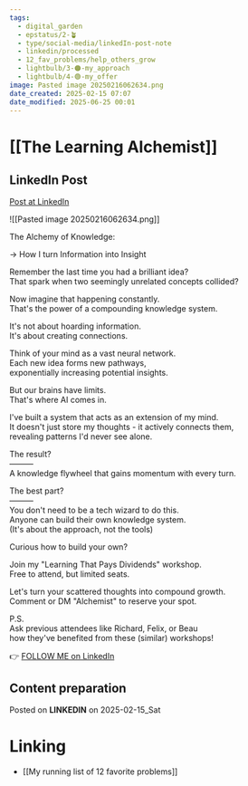 ```yaml
---
tags:
  - digital_garden
  - epstatus/2-🪴
  - type/social-media/linkedIn-post-note
  - linkedin/processed
  - 12_fav_problems/help_others_grow
  - lightbulb/3-🟠-my_approach
  - lightbulb/4-🟢-my_offer
image: Pasted image 20250216062634.png
date_created: 2025-02-15 07:07
date_modified: 2025-06-25 00:01
---
```

# [[The Learning Alchemist]]

## LinkedIn Post

[Post at LinkedIn](https://www.linkedin.com/posts/sebastiankamilli_the-alchemy-of-knowledge-how-i-turn-activity-7296422907331641344-227i?utm_source=share&utm_medium=member_desktop&rcm=ACoAAA1M1pkBgWCYPhT45EpfLiHzViQqRWNCIv4)

![[Pasted image 20250216062634.png]]

The Alchemy of Knowledge:  
  
→ How I turn Information into Insight  
  
Remember the last time you had a brilliant idea?  
That spark when two seemingly unrelated concepts collided?  
  
Now imagine that happening constantly.  
That's the power of a compounding knowledge system.  
  
It's not about hoarding information.  
It's about creating connections.  
  
Think of your mind as a vast neural network.  
Each new idea forms new pathways,  
exponentially increasing potential insights.  
  
But our brains have limits.  
That's where AI comes in.  
  
I've built a system that acts as an extension of my mind.  
It doesn't just store my thoughts - it actively connects them,  
revealing patterns I'd never see alone.  
  
The result?  
———  
A knowledge flywheel that gains momentum with every turn.  
  
The best part?  
———  
You don't need to be a tech wizard to do this.  
Anyone can build their own knowledge system.  
(It's about the approach, not the tools)  
  
Curious how to build your own?  
  
Join my "Learning That Pays Dividends" workshop.  
Free to attend, but limited seats.  
  
Let's turn your scattered thoughts into compound growth.  
Comment or DM "Alchemist" to reserve your spot.  

P.S.  
Ask previous attendees like Richard, Felix, or Beau  
how they've benefited from these (similar) workshops!

👉 [FOLLOW ME on LinkedIn](https://www.linkedin.com/comm/mynetwork/discovery-see-all?usecase=PEOPLE_FOLLOWS&followMember=sebastiankamilli)

## Content preparation

Posted on **LINKEDIN** on 2025-02-15_Sat

# Linking

+ [[My running list of 12 favorite problems]]